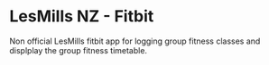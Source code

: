 # LesMills NZ - Fitbit

Non official LesMills fitbit app for logging group fitness classes and displplay the group fitness timetable.
